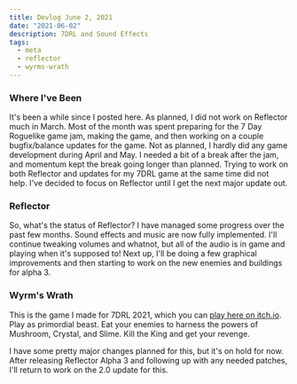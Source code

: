 ```yaml
---
title: Devlog June 2, 2021
date: "2021-06-02"
description: 7DRL and Sound Effects
tags:
  - meta
  - reflector
  - wyrms-wrath
---
```


### Where I've Been

It's been a while since I posted here. As planned, I did not work on Reflector much in March. Most of the month was spent preparing for the 7 Day Roguelike game jam, making the game, and then working on a couple bugfix/balance updates for the game. Not as planned, I hardly did any game development during April and May. I needed a bit of a break after the jam, and momentum kept the break going longer than planned. Trying to work on both Reflector and updates for my 7DRL game at the same time did not help. I've decided to focus on Reflector until I get the next major update out.

### Reflector

So, what's the status of Reflector? I have managed some progress over the past few months. Sound effects and music are now fully implemented. I'll continue tweaking volumes and whatnot, but all of the audio is in game and playing when it's supposed to! Next up, I'll be doing a few graphical improvements and then starting to work on the new enemies and buildings for alpha 3.

### Wyrm's Wrath

This is the game I made for 7DRL 2021, which you can [play here on itch.io](https://oatmealproblem.itch.io/wyrms-wrath). Play as primordial beast. Eat your enemies to harness the powers of Mushroom, Crystal, and Slime. Kill the King and get your revenge.

I have some pretty major changes planned for this, but it's on hold for now. After releasing Reflector Alpha 3 and following up with any needed patches, I'll return to work on the 2.0 update for this.
